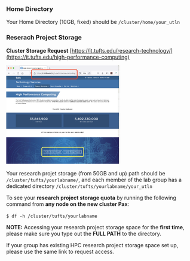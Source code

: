 
### Home Directory

Your Home Directory (10GB, fixed) should be `/cluster/home/your_utln`

### Reserach Project Storage

**Cluster Storage Request** [https://it.tufts.edu/research-technology/](https://it.tufts.edu/high-performance-computing)

<img src="https://github.com/tuftsdatalab/Research_Technology_Bioinformatics/blob/1ffc84f7b5187b4ff6b019c0349da2d6065acd54/workshops/hpcForLifeSciences_July2022/IntroToSlurm/images/rthpcpage.png" alt="RTHPC" width=60%>

Your research projet storage (from 50GB and up) path should be `/cluster/tufts/yourlabname/`, and each member of the lab group has a dedicated directory `/cluster/tufts/yourlabname/your_utln`

To see your **research project storage quota** by running the following command from **any node on the new cluster Pax**:

`$ df -h /cluster/tufts/yourlabname ` 

**NOTE:** Accessing your research project storage space for the __first time__, please make sure you type out the __FULL PATH__ to the directory.

If your group has existing HPC research project storage space set up, please use the same link to request access. 
